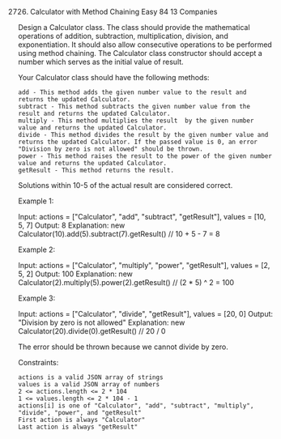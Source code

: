 2726. Calculator with Method Chaining
Easy
84
13
Companies

Design a Calculator class. The class should provide the mathematical operations of addition, subtraction, multiplication, division, and exponentiation. It should also allow consecutive operations to be performed using method chaining. The Calculator class constructor should accept a number which serves as the initial value of result.

Your Calculator class should have the following methods:

    add - This method adds the given number value to the result and returns the updated Calculator.
    subtract - This method subtracts the given number value from the result and returns the updated Calculator.
    multiply - This method multiplies the result  by the given number value and returns the updated Calculator.
    divide - This method divides the result by the given number value and returns the updated Calculator. If the passed value is 0, an error "Division by zero is not allowed" should be thrown.
    power - This method raises the result to the power of the given number value and returns the updated Calculator.
    getResult - This method returns the result.

Solutions within 10-5 of the actual result are considered correct.

 

Example 1:

Input: 
actions = ["Calculator", "add", "subtract", "getResult"], 
values = [10, 5, 7]
Output: 8
Explanation: 
new Calculator(10).add(5).subtract(7).getResult() // 10 + 5 - 7 = 8

Example 2:

Input: 
actions = ["Calculator", "multiply", "power", "getResult"], 
values = [2, 5, 2]
Output: 100
Explanation: 
new Calculator(2).multiply(5).power(2).getResult() // (2 * 5) ^ 2 = 100

Example 3:

Input: 
actions = ["Calculator", "divide", "getResult"], 
values = [20, 0]
Output: "Division by zero is not allowed"
Explanation: 
new Calculator(20).divide(0).getResult() // 20 / 0 

The error should be thrown because we cannot divide by zero.

 

Constraints:

    actions is a valid JSON array of strings
    values is a valid JSON array of numbers
    2 <= actions.length <= 2 * 104
    1 <= values.length <= 2 * 104 - 1
    actions[i] is one of "Calculator", "add", "subtract", "multiply", "divide", "power", and "getResult"
    First action is always "Calculator"
    Last action is always "getResult"

